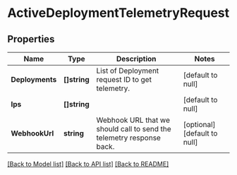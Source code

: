 # ActiveDeploymentTelemetryRequest

## Properties
Name | Type | Description | Notes
------------ | ------------- | ------------- | -------------
**Deployments** | **[]string** | List of Deployment request ID to get telemetry. | [default to null]
**Ips** | **[]string** |  | [default to null]
**WebhookUrl** | **string** | Webhook URL that we should call to send the telemetry response back. | [optional] [default to null]

[[Back to Model list]](../README.md#documentation-for-models) [[Back to API list]](../README.md#documentation-for-api-endpoints) [[Back to README]](../README.md)



